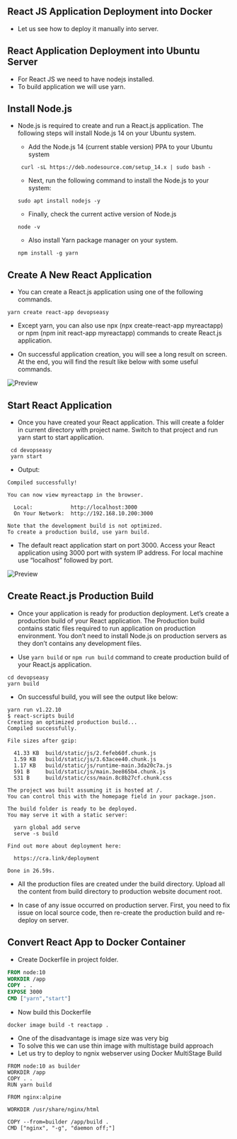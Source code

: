 ## React JS Application Deployment into Docker
* Let us see how to deploy it manually into server.

## React Application Deployment into Ubuntu Server
* For React JS we need to have nodejs installed.
* To build application we will use yarn.

## Install Node.js
* Node.js is required to create and run a React.js application. The following steps will install Node.js 14 on your Ubuntu system.
   * Add the Node.js 14 (current stable version) PPA to your Ubuntu system

   ```  curl -sL https://deb.nodesource.com/setup_14.x | sudo bash - ```

   * Next, run the following command to install the Node.js to your system:

   ``` sudo apt install nodejs -y ```

   * Finally, check the current active version of Node.js

   ``` node -v ```

   * Also install Yarn package manager on your system.

   ``` npm install -g yarn ```

## Create A New React Application

* You can create a React.js application using one of the following commands.

``` yarn create react-app devopseasy ```

* Except yarn, you can also use npx (npx create-react-app myreactapp) or npm (npm init react-app myreactapp) commands to create React.js application.

* On successful application creation, you will see a long result on screen. At the end, you will find the result like below with some useful commands.

![Preview](./create-reactjs-application.png)

## Start React Application

* Once you have created your React application. This will create a folder in current directory with project name. Switch to that project and run yarn start to start application.

```
 cd devopseasy
 yarn start
```
* Output:

```
Compiled successfully!

You can now view myreactapp in the browser.

  Local:            http://localhost:3000
  On Your Network:  http://192.168.10.200:3000

Note that the development build is not optimized.
To create a production build, use yarn build.
```

* The default react application start on port 3000. Access your React application using 3000 port with system IP address. For local machine use “localhost” followed by port.

![Preview](reactjs-on-ubuntu.png)


## Create React.js Production Build

* Once your application is ready for production deployment. Let’s create a production build of your React application. The Production build contains static files required to run application on production environment. You don’t need to install Node.js on production servers as they don’t contains any development files.

* Use ``` yarn build ``` or ``` npm run build ``` command to create production build of your React.js application.

```
cd devopseasy
yarn build
```
* On successful build, you will see the output like below:

```
yarn run v1.22.10
$ react-scripts build
Creating an optimized production build...
Compiled successfully.

File sizes after gzip:

  41.33 KB  build/static/js/2.fefeb60f.chunk.js
  1.59 KB   build/static/js/3.63acee40.chunk.js
  1.17 KB   build/static/js/runtime-main.3da20c7a.js
  591 B     build/static/js/main.3ee865b4.chunk.js
  531 B     build/static/css/main.8c8b27cf.chunk.css

The project was built assuming it is hosted at /.
You can control this with the homepage field in your package.json.

The build folder is ready to be deployed.
You may serve it with a static server:

  yarn global add serve
  serve -s build

Find out more about deployment here:

  https://cra.link/deployment

Done in 26.59s.
```

* All the production files are created under the build directory. Upload all the content from build directory to production website document root.

* In case of any issue occurred on production server. First, you need to fix issue on local source code, then re-create the production build and re-deploy on server.

## Convert React App to Docker Container

* Create Dockerfile in project folder.

```Dockerfile
FROM node:10
WORKDIR /app
COPY . .
EXPOSE 3000
CMD ["yarn","start"]
```
* Now build this Dockerfile

``` docker image build -t reactapp . ```
* One of the disadvantage is image size was very big
* To solve this we can use thin image with multistage build approach
* Let us try to deploy to ngnix webserver using Docker MultiStage Build

```
FROM node:10 as builder
WORKDIR /app
COPY . .
RUN yarn build

FROM nginx:alpine

WORKDIR /usr/share/nginx/html

COPY --from=builder /app/build .
CMD ["nginx", "-g", "daemon off;"]
```